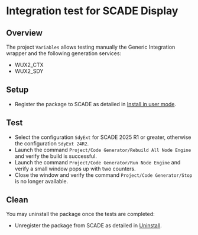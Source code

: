 # Integration test for SCADE Display
## Overview
The project `Variables` allows testing manually the Generic Integration wrapper and the following generation services:

* WUX2_CTX
* WUX2_SDY

## Setup
* Register the package to SCADE as detailed in
  [Install in user mode](<https://wux.scade.docs.pyansys.com/version/stable/getting_started/contributing.html#install-in-user-mode>).

## Test
* Select the configuration `SdyExt` for SCADE 2025 R1 or greater, otherwise the configuration `SdyExt 24R2`.
* Launch the command `Project/Code Generator/Rebuild All Node Engine` and verify the build is successful.
* Launch the command `Project/Code Generator/Run Node Engine` and verify a small  window pops up with two counters.
* Close the window and verify the command `Project/Code Generator/Stop` is no longer available.

## Clean
You may uninstall the package once the tests are completed:

* Unregister the package from SCADE as detailed in
  [Uninstall](<https://wux.scade.docs.pyansys.com/version/stable/getting_started/contributing.html#uninstall>).
